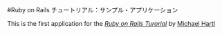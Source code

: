 #Ruby on Rails チュートリアル：サンプル・アプリケーション

This is the first application for the 
[*Ruby on Rails Turorial*](http://railstutorial.jp/)
by [Michael Hartl](http://michaelhartl.com/)